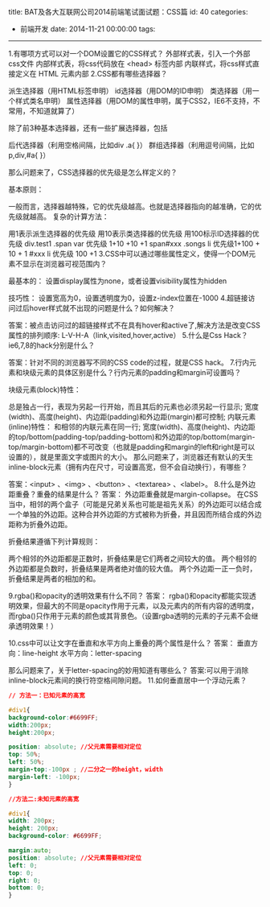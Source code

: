 title: BAT及各大互联网公司2014前端笔试面试题：CSS篇
id: 40
categories:
  - 前端开发
date: 2014-11-21 00:00:00
tags:
---

1.有哪项方式可以对一个DOM设置它的CSS样式？
外部样式表，引入一个外部css文件
内部样式表，将css代码放在 &lt;head&gt; 标签内部
内联样式，将css样式直接定义在 HTML 元素内部
2.CSS都有哪些选择器？

派生选择器（用HTML标签申明）
id选择器（用DOM的ID申明）
类选择器（用一个样式类名申明）
属性选择器（用DOM的属性申明，属于CSS2，IE6不支持，不常用，不知道就算了）

除了前3种基本选择器，还有一些扩展选择器，包括

后代选择器（利用空格间隔，比如div .a{ }）
群组选择器（利用逗号间隔，比如p,div,#a{ }）

那么问题来了，CSS选择器的优先级是怎么样定义的？

基本原则：

一般而言，选择器越特殊，它的优先级越高。也就是选择器指向的越准确，它的优先级就越高。
复杂的计算方法：

用1表示派生选择器的优先级
用10表示类选择器的优先级
用100标示ID选择器的优先级
div.test1 .span var 优先级 1+10 +10 +1
span#xxx .songs li 优先级1+100 + 10 + 1
#xxx li 优先级 100 +1
3.CSS中可以通过哪些属性定义，使得一个DOM元素不显示在浏览器可视范围内？

最基本的：
设置display属性为none，或者设置visibility属性为hidden

技巧性：
设置宽高为0，设置透明度为0，设置z-index位置在-1000
4.超链接访问过后hover样式就不出现的问题是什么？如何解决？

答案：被点击访问过的超链接样式不在具有hover和active了,解决方法是改变CSS属性的排列顺序: L-V-H-A（link,visited,hover,active）
5.什么是Css Hack？ie6,7,8的hack分别是什么？

答案：针对不同的浏览器写不同的CSS code的过程，就是CSS hack。
7.行内元素和块级元素的具体区别是什么？行内元素的padding和margin可设置吗？

块级元素(block)特性：

总是独占一行，表现为另起一行开始，而且其后的元素也必须另起一行显示;
宽度(width)、高度(height)、内边距(padding)和外边距(margin)都可控制;
内联元素(inline)特性：
和相邻的内联元素在同一行;
宽度(width)、高度(height)、内边距的top/bottom(padding-top/padding-bottom)和外边距的top/bottom(margin-top/margin-bottom)都不可改变（也就是padding和margin的left和right是可以设置的），就是里面文字或图片的大小。
那么问题来了，浏览器还有默认的天生inline-block元素（拥有内在尺寸，可设置高宽，但不会自动换行），有哪些？

答案：&lt;input&gt; 、&lt;img&gt; 、&lt;button&gt; 、&lt;textarea&gt; 、&lt;label&gt;。
8.什么是外边距重叠？重叠的结果是什么？
答案：
外边距重叠就是margin-collapse。
在CSS当中，相邻的两个盒子（可能是兄弟关系也可能是祖先关系）的外边距可以结合成一个单独的外边距。这种合并外边距的方式被称为折叠，并且因而所结合成的外边距称为折叠外边距。

折叠结果遵循下列计算规则：

两个相邻的外边距都是正数时，折叠结果是它们两者之间较大的值。
两个相邻的外边距都是负数时，折叠结果是两者绝对值的较大值。
两个外边距一正一负时，折叠结果是两者的相加的和。

9.rgba()和opacity的透明效果有什么不同？
答案：
rgba()和opacity都能实现透明效果，但最大的不同是opacity作用于元素，以及元素内的所有内容的透明度，
而rgba()只作用于元素的颜色或其背景色。（设置rgba透明的元素的子元素不会继承透明效果！）

10.css中可以让文字在垂直和水平方向上重叠的两个属性是什么？
答案：
垂直方向：line-height
水平方向：letter-spacing

那么问题来了，关于letter-spacing的妙用知道有哪些么？
答案:可以用于消除inline-block元素间的换行符空格间隙问题。
11.如何垂直居中一个浮动元素？

```css
// 方法一：已知元素的高宽

#div1{
background-color:#6699FF;
width:200px;
height:200px;

position: absolute; //父元素需要相对定位
top: 50%;
left: 50%;
margin-top:-100px ; //二分之一的height，width
margin-left: -100px;
}

//方法二:未知元素的高宽

#div1{
width: 200px;
height: 200px;
background-color: #6699FF;

margin:auto;
position: absolute; //父元素需要相对定位
left: 0;
top: 0;
right: 0;
bottom: 0;
}
```